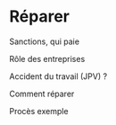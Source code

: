 # Réparer

Sanctions, qui paie

Rôle des entreprises

Accident du travail (JPV) ?

Comment réparer

Procès exemple

